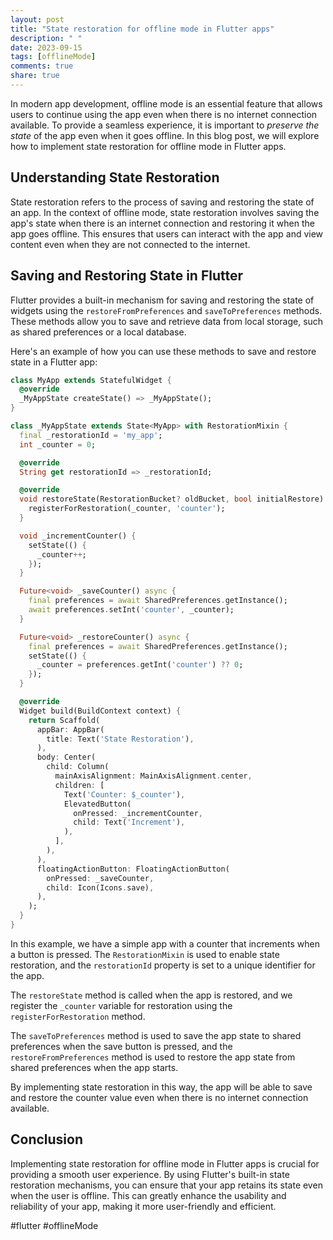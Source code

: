 ```yaml
---
layout: post
title: "State restoration for offline mode in Flutter apps"
description: " "
date: 2023-09-15
tags: [offlineMode]
comments: true
share: true
---
```


In modern app development, offline mode is an essential feature that allows users to continue using the app even when there is no internet connection available. To provide a seamless experience, it is important to *preserve the state* of the app even when it goes offline. In this blog post, we will explore how to implement state restoration for offline mode in Flutter apps.

## Understanding State Restoration

State restoration refers to the process of saving and restoring the state of an app. In the context of offline mode, state restoration involves saving the app's state when there is an internet connection and restoring it when the app goes offline. This ensures that users can interact with the app and view content even when they are not connected to the internet.

## Saving and Restoring State in Flutter

Flutter provides a built-in mechanism for saving and restoring the state of widgets using the `restoreFromPreferences` and `saveToPreferences` methods. These methods allow you to save and retrieve data from local storage, such as shared preferences or a local database.

Here's an example of how you can use these methods to save and restore state in a Flutter app:

```dart
class MyApp extends StatefulWidget {
  @override
  _MyAppState createState() => _MyAppState();
}

class _MyAppState extends State<MyApp> with RestorationMixin {
  final _restorationId = 'my_app';
  int _counter = 0;

  @override
  String get restorationId => _restorationId;

  @override
  void restoreState(RestorationBucket? oldBucket, bool initialRestore) {
    registerForRestoration(_counter, 'counter');
  }

  void _incrementCounter() {
    setState(() {
      _counter++;
    });
  }

  Future<void> _saveCounter() async {
    final preferences = await SharedPreferences.getInstance();
    await preferences.setInt('counter', _counter);
  }

  Future<void> _restoreCounter() async {
    final preferences = await SharedPreferences.getInstance();
    setState(() {
      _counter = preferences.getInt('counter') ?? 0;
    });
  }

  @override
  Widget build(BuildContext context) {
    return Scaffold(
      appBar: AppBar(
        title: Text('State Restoration'),
      ),
      body: Center(
        child: Column(
          mainAxisAlignment: MainAxisAlignment.center,
          children: [
            Text('Counter: $_counter'),
            ElevatedButton(
              onPressed: _incrementCounter,
              child: Text('Increment'),
            ),
          ],
        ),
      ),
      floatingActionButton: FloatingActionButton(
        onPressed: _saveCounter,
        child: Icon(Icons.save),
      ),
    );
  }
}
```

In this example, we have a simple app with a counter that increments when a button is pressed. The `RestorationMixin` is used to enable state restoration, and the `restorationId` property is set to a unique identifier for the app.

The `restoreState` method is called when the app is restored, and we register the `_counter` variable for restoration using the `registerForRestoration` method.

The `saveToPreferences` method is used to save the app state to shared preferences when the save button is pressed, and the `restoreFromPreferences` method is used to restore the app state from shared preferences when the app starts.

By implementing state restoration in this way, the app will be able to save and restore the counter value even when there is no internet connection available.

## Conclusion

Implementing state restoration for offline mode in Flutter apps is crucial for providing a smooth user experience. By using Flutter's built-in state restoration mechanisms, you can ensure that your app retains its state even when the user is offline. This can greatly enhance the usability and reliability of your app, making it more user-friendly and efficient.

#flutter #offlineMode